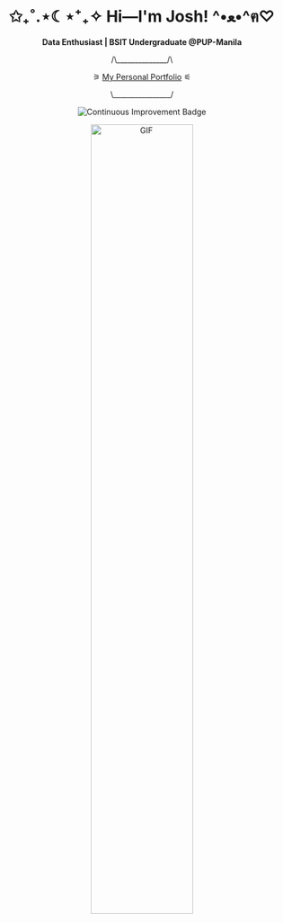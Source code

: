 <h1 align="center">✩₊˚.⋆☾⋆⁺₊✧  Hi—I'm Josh!  ^•ﻌ•^ฅ♡</h1>
<p align="center"><strong>Data Enthusiast | BSIT Undergraduate @PUP-Manila</strong></p>
<p align="center">/\______________/\</p>
<p align="center">
  ⚞ <a href="https://pi-josh.github.io/Personal-Portfolio/">My Personal Portfolio</a> ⚟
</p>
<p align="center">\________________/</p>
<p align="center">
  <img src="https://img.shields.io/badge/Continuous-Improvement-blue?style=for-the-badge&logo=rocket" alt="Continuous Improvement Badge">
</p>
<p align="center">
  <img src="https://media.giphy.com/media/VekcnHOwOI5So/giphy.gif" alt="GIF" width="60%">
</p>
